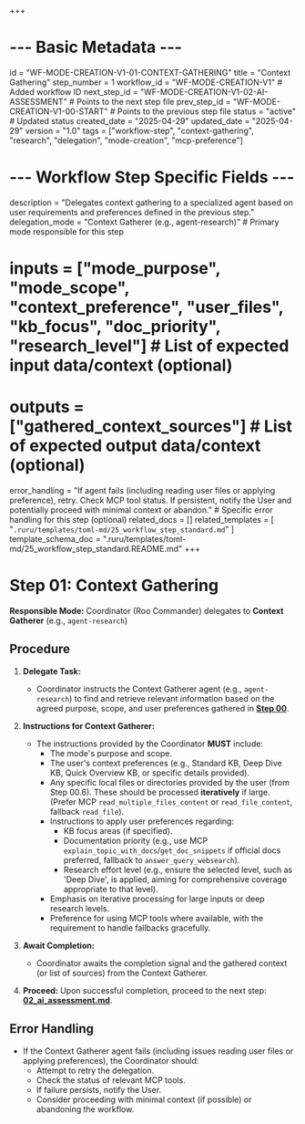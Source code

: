 +++
# --- Basic Metadata ---
id = "WF-MODE-CREATION-V1-01-CONTEXT-GATHERING"
title = "Context Gathering"
step_number = 1
workflow_id = "WF-MODE-CREATION-V1" # Added workflow ID
next_step_id = "WF-MODE-CREATION-V1-02-AI-ASSESSMENT" # Points to the next step file
prev_step_id = "WF-MODE-CREATION-V1-00-START" # Points to the previous step file
status = "active" # Updated status
created_date = "2025-04-29"
updated_date = "2025-04-29"
version = "1.0"
tags = ["workflow-step", "context-gathering", "research", "delegation", "mode-creation", "mcp-preference"]

# --- Workflow Step Specific Fields ---
description = "Delegates context gathering to a specialized agent based on user requirements and preferences defined in the previous step."
delegation_mode = "Context Gatherer (e.g., agent-research)" # Primary mode responsible for this step
# inputs = ["mode_purpose", "mode_scope", "context_preference", "user_files", "kb_focus", "doc_priority", "research_level"] # List of expected input data/context (optional)
# outputs = ["gathered_context_sources"] # List of expected output data/context (optional)
error_handling = "If agent fails (including reading user files or applying preference), retry. Check MCP tool status. If persistent, notify the User and potentially proceed with minimal context or abandon." # Specific error handling for this step (optional)
related_docs = []
related_templates = [
    "`.ruru/templates/toml-md/25_workflow_step_standard.md`"
]
template_schema_doc = ".ruru/templates/toml-md/25_workflow_step_standard.README.md"
+++

# Step 01: Context Gathering

**Responsible Mode:** Coordinator (Roo Commander) delegates to **Context Gatherer** (e.g., `agent-research`)

## Procedure

1.  **Delegate Task:**
    *   Coordinator instructs the Context Gatherer agent (e.g., `agent-research`) to find and retrieve relevant information based on the agreed purpose, scope, and user preferences gathered in **[Step 00](./00_start.md)**.

2.  **Instructions for Context Gatherer:**
    *   The instructions provided by the Coordinator **MUST** include:
        *   The mode's purpose and scope.
        *   The user's context preferences (e.g., Standard KB, Deep Dive KB, Quick Overview KB, or specific details provided).
        *   Any specific local files or directories provided by the user (from Step 00.6). These should be processed **iteratively** if large. (Prefer MCP `read_multiple_files_content` or `read_file_content`, fallback `read_file`).
        *   Instructions to apply user preferences regarding:
            *   KB focus areas (if specified).
            *   Documentation priority (e.g., use MCP `explain_topic_with_docs`/`get_doc_snippets` if official docs preferred, fallback to `answer_query_websearch`).
            *   Research effort level (e.g., ensure the selected level, such as 'Deep Dive', is applied, aiming for comprehensive coverage appropriate to that level).
        *   Emphasis on iterative processing for large inputs or deep research levels.
        *   Preference for using MCP tools where available, with the requirement to handle fallbacks gracefully.

3.  **Await Completion:**
    *   Coordinator awaits the completion signal and the gathered context (or list of sources) from the Context Gatherer.

4.  **Proceed:** Upon successful completion, proceed to the next step: **[02_ai_assessment.md](./02_ai_assessment.md)**.

## Error Handling
*   If the Context Gatherer agent fails (including issues reading user files or applying preferences), the Coordinator should:
    *   Attempt to retry the delegation.
    *   Check the status of relevant MCP tools.
    *   If failure persists, notify the User.
    *   Consider proceeding with minimal context (if possible) or abandoning the workflow.